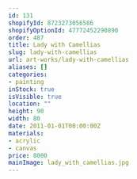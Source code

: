 ```yaml
---
id: 131
shopifyId: 8723273056586
shopifyOptionId: 47772452290890
order: 487
title: Lady with Camellias
slug: lady-with-camellias
url: art-works/lady-with-camellias
aliases: []
categories:
- painting
inStock: true
isVisible: true
location: ""
height: 90
width: 80
date: 2011-01-01T00:00:00Z
materials:
- acrylic
- canvas
price: 8000
mainImage: lady_with_camellias.jpg
---
```


